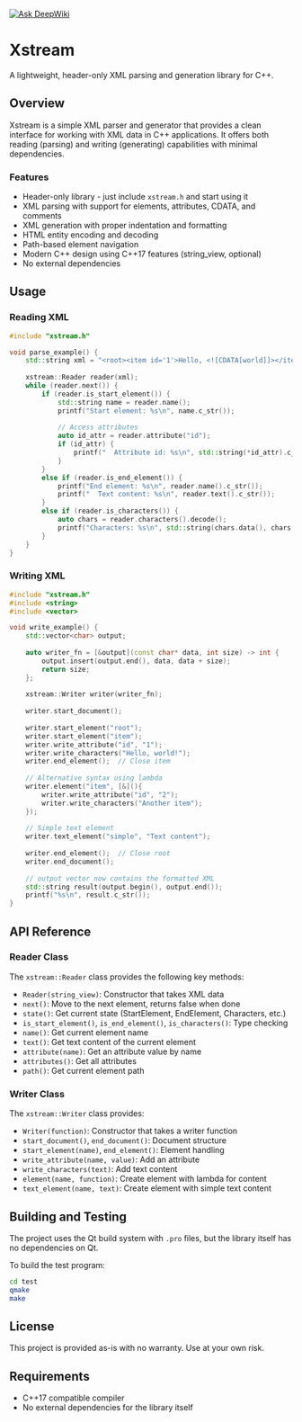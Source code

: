 [![Ask DeepWiki](https://deepwiki.com/badge.svg)](https://deepwiki.com/soramimi/xstream)

# Xstream

A lightweight, header-only XML parsing and generation library for C++.

## Overview

Xstream is a simple XML parser and generator that provides a clean interface for working with XML data in C++ applications. It offers both reading (parsing) and writing (generating) capabilities with minimal dependencies.

### Features

- Header-only library - just include `xstream.h` and start using it
- XML parsing with support for elements, attributes, CDATA, and comments
- XML generation with proper indentation and formatting
- HTML entity encoding and decoding
- Path-based element navigation
- Modern C++ design using C++17 features (string_view, optional)
- No external dependencies

## Usage

### Reading XML

```cpp
#include "xstream.h"

void parse_example() {
    std::string xml = "<root><item id='1'>Hello, <![CDATA[world]]></item></root>";
    
    xstream::Reader reader(xml);
    while (reader.next()) {
        if (reader.is_start_element()) {
            std::string name = reader.name();
            printf("Start element: %s\n", name.c_str());
            
            // Access attributes
            auto id_attr = reader.attribute("id");
            if (id_attr) {
                printf("  Attribute id: %s\n", std::string(*id_attr).c_str());
            }
        } 
        else if (reader.is_end_element()) {
            printf("End element: %s\n", reader.name().c_str());
            printf("  Text content: %s\n", reader.text().c_str());
        } 
        else if (reader.is_characters()) {
            auto chars = reader.characters().decode();
            printf("Characters: %s\n", std::string(chars.data(), chars.size()).c_str());
        }
    }
}
```

### Writing XML

```cpp
#include "xstream.h"
#include <string>
#include <vector>

void write_example() {
    std::vector<char> output;
    
    auto writer_fn = [&output](const char* data, int size) -> int {
        output.insert(output.end(), data, data + size);
        return size;
    };
    
    xstream::Writer writer(writer_fn);
    
    writer.start_document();
    
    writer.start_element("root");
    writer.start_element("item");
    writer.write_attribute("id", "1");
    writer.write_characters("Hello, world!");
    writer.end_element();  // Close item
    
    // Alternative syntax using lambda
    writer.element("item", [&](){
        writer.write_attribute("id", "2");
        writer.write_characters("Another item");
    });
    
    // Simple text element
    writer.text_element("simple", "Text content");
    
    writer.end_element();  // Close root
    writer.end_document();
    
    // output vector now contains the formatted XML
    std::string result(output.begin(), output.end());
    printf("%s\n", result.c_str());
}
```

## API Reference

### Reader Class

The `xstream::Reader` class provides the following key methods:

- `Reader(string_view)`: Constructor that takes XML data
- `next()`: Move to the next element, returns false when done
- `state()`: Get current state (StartElement, EndElement, Characters, etc.)
- `is_start_element()`, `is_end_element()`, `is_characters()`: Type checking
- `name()`: Get current element name
- `text()`: Get text content of the current element
- `attribute(name)`: Get an attribute value by name
- `attributes()`: Get all attributes
- `path()`: Get current element path

### Writer Class

The `xstream::Writer` class provides:

- `Writer(function)`: Constructor that takes a writer function
- `start_document()`, `end_document()`: Document structure
- `start_element(name)`, `end_element()`: Element handling
- `write_attribute(name, value)`: Add an attribute
- `write_characters(text)`: Add text content
- `element(name, function)`: Create element with lambda for content
- `text_element(name, text)`: Create element with simple text content

## Building and Testing

The project uses the Qt build system with `.pro` files, but the library itself has no dependencies on Qt.

To build the test program:

```bash
cd test
qmake
make
```

## License

This project is provided as-is with no warranty. Use at your own risk.

## Requirements

- C++17 compatible compiler
- No external dependencies for the library itself